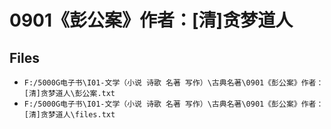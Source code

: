 # 0901《彭公案》作者：[清]贪梦道人

## Files

- `F:/5000G电子书\I01-文学（小说 诗歌 名著 写作）\古典名著\0901《彭公案》作者：[清]贪梦道人\彭公案.txt`
- `F:/5000G电子书\I01-文学（小说 诗歌 名著 写作）\古典名著\0901《彭公案》作者：[清]贪梦道人\files.txt`
